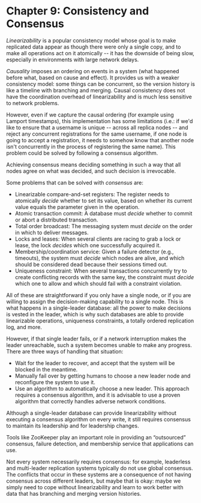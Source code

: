 # Chapter 9: Consistency and Consensus

_Linearizability_ is a popular consistency model whose goal is to make replicated data appear as though there were only
a single copy, and to make all operations act on it atomically -- it has the downside of being slow, especially in
environments with large network delays.

_Causality_ imposes an ordering on events in a system (what happened before what, based on cause and effect). It
provides us with a weaker consistency model: some things can be concurrent, so the version history is like a timeline
with branching and merging. Causal consistency does not have the coordination overhead of linearizability and is much
less sensitive to network problems.

However, even if we capture the causal ordering (for example using Lamport timestamps), this implementation has some
limitations (i.e.: if we'd like to ensure that a username is unique -- across all replica nodes -- and reject any
concurrent registrations for the same username, if one node is going to accept a registration, it needs to somehow know
that another node isn't concurrently in the process of registering the same name). This problem could be solved by
following a consensus algorithm.

Achieving consensus means deciding something in such a way that all nodes agree on what was decided, and such decision
is irrevocable.

Some problems that can be solved with _consensus_ are:

- Linearizable compare-and-set registers: The register needs to atomically _decide_ whether to set its value, based on
  whether its current value equals the parameter given in the operation.
- Atomic transaction commit: A database must _decide_ whether to commit or abort a distributed transaction.
- Total order broadcast: The messaging system must _decide_ on the order in which to deliver messages.
- Locks and leases: When several clients are racing to grab a lock or lease, the lock _decides_ which one
  successfully acquired it.
- Membership/coordination service: Given a failure detector (e.g., timeouts), the system must _decide_ which nodes are
  alive, and which should be considered dead because their sessions timed out.
- Uniqueness constraint: When several transactions concurrently try to create conflicting records with the
  same key, the constraint must _decide_ which one to allow and which should fail with a constraint violation.

All of these are straightforward if you only have a single node, or if you are willing to assign the decision-making
capability to a single node. This is what happens in a single-leader database: all the power to make decisions is vested
in the leader, which is why such databases are able to provide linearizable operations, uniqueness constraints, a
totally ordered replication log, and more.

However, if that single leader fails, or if a network interruption makes the leader unreachable, such a system becomes
unable to make any progress. There are three ways of handling that situation:

- Wait for the leader to recover, and accept that the system will be blocked in the meantime.
- Manually fail over by getting humans to choose a new leader node and reconfigure the system to use it.
- Use an algorithm to automatically choose a new leader. This approach requires a consensus algorithm, and it is
  advisable to use a proven algorithm that correctly handles adverse network conditions.

Although a single-leader database can provide linearizability without executing a consensus algorithm on every write, it
still requires consensus to maintain its leadership and for leadership changes.

Tools like ZooKeeper play an important role in providing an “outsourced” consensus, failure detection, and membership
service that applications can use.

Not every system necessarily requires consensus: for example, leaderless and multi-leader replication systems typically
do not use global consensus. The conflicts that occur in these systems are a consequence of not having consensus across
different leaders, but maybe that is okay: maybe we simply need to cope without linearizability and learn to work
better with data that has branching and merging version histories.
